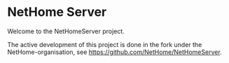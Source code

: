 NetHome Server
==============

Welcome to the NetHomeServer project.

The active development of this project is done in the fork under the NetHome-organisation, see https://github.com/NetHome/NetHomeServer.

